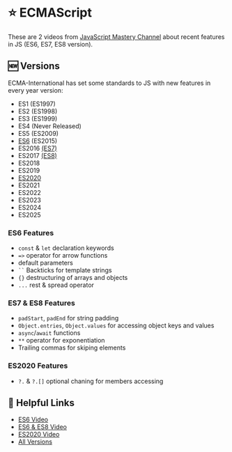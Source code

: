 # :star: ECMAScript
These are 2 videos from [JavaScript Mastery Channel](https://www.youtube.com/@javascriptmastery) about recent features in JS (ES6, ES7, ES8 version).


## :new: Versions
ECMA-International has set some standards to JS with new features in every year version:
- ES1 (ES1997)
- ES2 (ES1998)
- ES3 (ES1999)
- ES4 (Never Released)
- ES5 (ES2009)
- [ES6](#es6-features) (ES2015)
- ES2016 [(ES7)](#es7--es8-features)
- ES2017 [(ES8)](#es7--es8-features)
- ES2018
- ES2019
- [ES2020](#es2020-features)
- ES2021
- ES2022
- ES2023
- ES2024
- ES2025

### ES6 Features
- `const` & `let` declaration keywords
- `=>` operator for arrow functions
- default parameters
- <code>\`\`</code> Backticks for template strings
- `{}` destructuring of arrays and objects
- `...` rest & spread operator

### ES7 & ES8 Features
- `padStart`, `padEnd` for string padding
- `Object.entries`, `Object.values` for accessing object keys and values
- `async`/`await` functions
- `**` operator for exponentiation
- Trailing commas for skiping elements

### ES2020 Features
- `?.` & `?.[]` optional chaning for members accessing


## :link: Helpful Links
- [ES6 Video](https://youtu.be/fB9-TYxTEbI?si=QL56DO9ZPmiSB-8H)
- [ES6 & ES8 Video](https://youtu.be/fvKbObLwEys?si=8Rd48belSzxzsNHX)
- [ES2020 Video](https://youtu.be/OvNIIgysD-s?si=X7q64_snCighOeNg)
- [All Versions](https://www.w3schools.com/js/js_versions.asp)